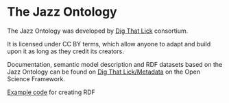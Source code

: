 # The Jazz Ontology

The Jazz Ontology was developed by [Dig That Lick](http://dig-that-lick.eecs.qmul.ac.uk/index.html) consortium. 

It is licensed under CC BY terms, which allow anyone to adapt and build upon it as long as they credit 
its creators. 

Documentation, semantic model description and RDF datasets based on the Jazz Ontology can be found on [Dig That Lick/Metadata](https://osf.io/rqk7z/) on the Open Science Framework.

[Example code](https://github.com/ppquadrat/DigThatLick) for creating RDF

